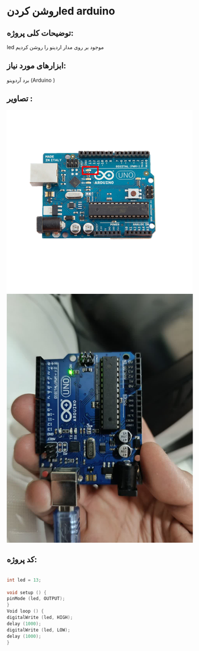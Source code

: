         

# روشن کردنled arduino

## توضیحات کلی پروژه:

 led موجود بر روی مدار اردینو را روشن کردیم 

## ابزارهای مورد نیاز:
برد آردوینو (Arduino )


## تصاویر :

![شماتیک مدار](./arduino.jpg)
![تصویر](./photo17466948188.jpg)


## کد پروژه:

```cpp

int led = 13;
 
void setup () {
pinMode (led, OUTPUT); 
}
Void loop () {
digitalWrite (led, HIGH);
delay (1000);
digitalWrite (led, LOW);
delay (1000);
}

```


